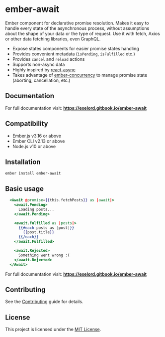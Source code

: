 # ember-await

Ember component for declarative promise resolution. Makes it easy to handle every state of the asynchronous process, without assumptions about the shape of your data or the type of request. Use it with fetch, Axios or other data fetching libraries, even GraphQL.

- Expose states components for easier promise states handling
- Provides convenient metadata (`isPending`, `isFulfilled` etc.)
- Provides `cancel` and `reload` actions
- Supports non-async data
- Highly inspired by [react-async](https://react-async.com)
- Takes advantage of [ember-concurrency](https://ember-concurrency.com/) to manage promise state (aborting, cancellation, etc.)

## Documentation

For full documentation visit: **https://exelord.gitbook.io/ember-await**

## Compatibility

* Ember.js v3.16 or above
* Ember CLI v2.13 or above
* Node.js v10 or above

## Installation

```text
ember install ember-await
```

## Basic usage

```hbs
  <Await @promise={{this.fetchPosts}} as |await|>
    <await.Pending>
      Loading posts...
    </await.Pending>

    <await.Fulfilled as |posts|>
      {{#each posts as |post|}}
        {{post.title}}
      {{/each}}
    </await.Fulfilled>

    <await.Rejected>
      Something went wrong :(
    </await.Rejected>
  </Await>
```

For full documentation visit: **https://exelord.gitbook.io/ember-await**

## Contributing

See the [Contributing](misc/contributing.md) guide for details.

## License

This project is licensed under the [MIT License](misc/license.md).

